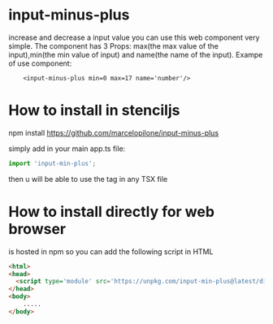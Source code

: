 # input-minus-plus
increase and decrease a input value
you can use this web component very simple.
The component has 3 Props: max(the max value of the input),min(the min value of input) and name(the name of the input).
Exampe of use component: 
```
    <input-minus-plus min=0 max=17 name='number'/>
```



# How to install in stenciljs
npm install https://github.com/marcelopilone/input-minus-plus

simply add in your main app.ts file:
```js
import 'input-min-plus';
```

then u will be able to use the tag <input-minus-plus> in any TSX file


# How to install directly for web browser
is hosted in npm so you can add the following script in HTML 

```html
<html>
<head>
  <script type='module' src='https://unpkg.com/input-min-plus@latest/dist/input-min-plus/input-min-plus.esm.js'></script>
</head>
<body>
    .....
</body>
```